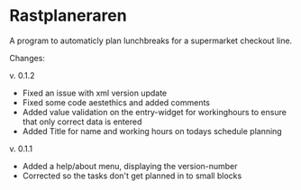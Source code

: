 # Rastplaneraren

A program to automaticly plan lunchbreaks for a supermarket checkout line.

Changes:

v. 0.1.2
* Fixed an issue with xml version update
* Fixed some code aestethics and added comments
* Added value validation on the entry-widget for workinghours to ensure that only correct data is entered
* Added Title for name and working hours on todays schedule planning

v. 0.1.1
* Added a help/about menu, displaying the version-number
* Corrected so the tasks don't get planned in to small blocks

